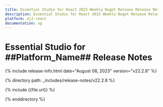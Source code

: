 ```yaml
---
title: Essential Studio for React 2023 Weekly Nuget Release Release Notes  
description: Essential Studio for React 2023 Weekly Nuget Release Release Notes  
platform: ej2-react
documentation: ug
---
```


# Essential Studio for  ##Platform_Name##   Release Notes  

{% include release-info.html date="August 08, 2023" version="v22.2.8" %} 

{% directory path: _includes/release-notes/v22.2.8 %}

{% include {{file.url}} %}

{% enddirectory %}


